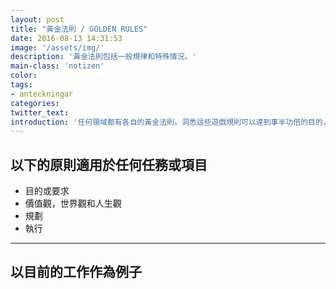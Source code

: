 ```yaml
---
layout: post
title: "黃金法則 / GOLDEN RULES"
date: 2016-08-13 14:31:53
image: '/assets/img/'
description: '黃金法則包括一般規律和特殊情況。'
main-class: 'notizen'
color:
tags:
- anteckningar
categories:
twitter_text:
introduction: '任何領域都有各自的黃金法則。洞悉這些遊戲規則可以達到事半功倍的目的，而且可以實現很多平常人難以企及的目標。'
---
```



## 以下的原則適用於任何任務或項目

- 目的或要求
- 價值觀，世界觀和人生觀
- 規劃
- 執行

***

## 以目前的工作作為例子


